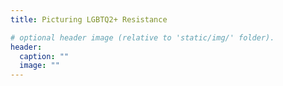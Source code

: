 ```yaml
---
title: Picturing LGBTQ2+ Resistance

# optional header image (relative to 'static/img/' folder).
header:
  caption: ""
  image: ""
---
```


